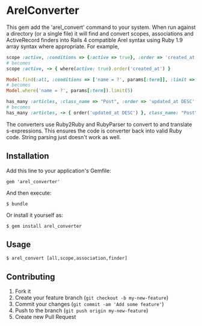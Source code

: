 # ArelConverter

This gem add the 'arel_convert' command to your system. When run against
a directory (or a single file) it will find and convert scopes,
associations and ActiveRecord finders into Rails 4 compatible Arel
syntax using Ruby 1.9 array syntax where appropriate.  For example,

```ruby
scope :active, :conditions => {:active => true}, :order => 'created_at'
# becomes
scope :active, -> { where(active: true).order('created_at') }

Model.find(:all, :conditions => ['name = ?', params[:term]], :limit => 5)
# becomes
Model.where('name = ?', params[:term]).limit(5)

has_many :articles, :class_name => "Post", :order => 'updated_at DESC'
# becomes
has_many :articles, -> { order('updated_at DESC') }, class_name: "Post"
```

The converters use Ruby2Ruby and RubyParser to convert to and translate
s-expressions. This ensures the code is converter back into valid Ruby
code. String parsing just doesn't work as well.


## Installation

Add this line to your application's Gemfile:

    gem 'arel_converter'

And then execute:

    $ bundle

Or install it yourself as:

    $ gem install arel_converter

## Usage

    $ arel_convert [all,scope,association,finder]  

## Contributing

1. Fork it
2. Create your feature branch (`git checkout -b my-new-feature`)
3. Commit your changes (`git commit -am 'Add some feature'`)
4. Push to the branch (`git push origin my-new-feature`)
5. Create new Pull Request
